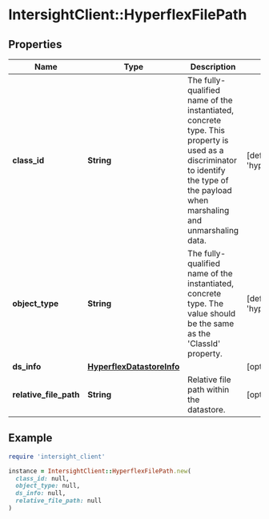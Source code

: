# IntersightClient::HyperflexFilePath

## Properties

| Name | Type | Description | Notes |
| ---- | ---- | ----------- | ----- |
| **class_id** | **String** | The fully-qualified name of the instantiated, concrete type. This property is used as a discriminator to identify the type of the payload when marshaling and unmarshaling data. | [default to &#39;hyperflex.FilePath&#39;] |
| **object_type** | **String** | The fully-qualified name of the instantiated, concrete type. The value should be the same as the &#39;ClassId&#39; property. | [default to &#39;hyperflex.FilePath&#39;] |
| **ds_info** | [**HyperflexDatastoreInfo**](HyperflexDatastoreInfo.md) |  | [optional] |
| **relative_file_path** | **String** | Relative file path within the datastore. | [optional][readonly] |

## Example

```ruby
require 'intersight_client'

instance = IntersightClient::HyperflexFilePath.new(
  class_id: null,
  object_type: null,
  ds_info: null,
  relative_file_path: null
)
```

